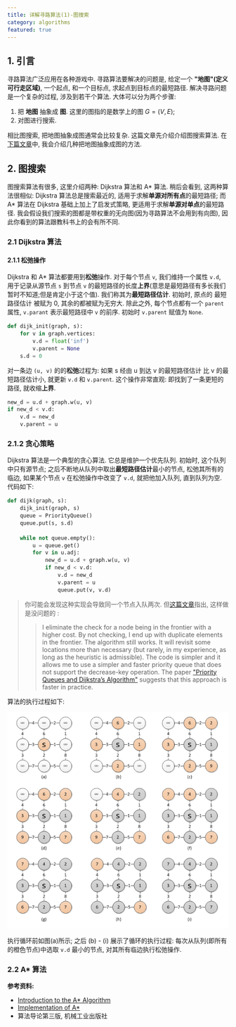 ```yaml
---
title: 详解寻路算法(1)-图搜索
category: algorithms
featured: true
---
```

## 1. 引言
寻路算法广泛应用在各种游戏中. 寻路算法要解决的问题是, 给定一个 **"地图"(定义可行走区域)**, 一个起点, 和一个目标点, 求起点到目标点的最短路径. 解决寻路问题是一个复杂的过程, 涉及到若干个算法. 大体可以分为两个步骤:
1. 把 **地图** 抽象成 **图**. 这里的图指的是数学上的图 $G=(V,E)$;
2. 对图进行搜索.

相比图搜索, 把地图抽象成图通常会比较复杂. 这篇文章先介绍介绍图搜索算法. 在[下篇文章]()中, 我会介绍几种把地图抽象成图的方法.

## 2. 图搜索
图搜索算法有很多, 这里介绍两种: Dijkstra 算法和 A* 算法. 稍后会看到, 这两种算法很相似: Dijkstra 算法总是搜索最近的, 适用于求解**单源对所有点**的最短路径; 而 A* 算法在 Dijkstra 基础上加上了启发式策略, 更适用于求解**单源对单点**的最短路径. 我会假设我们搜索的图都是带权重的无向图(因为寻路算法不会用到有向图), 因此你看到的算法跟教科书上的会有所不同.

### 2.1 Dijkstra 算法
#### 2.1.1 松弛操作
Dijkstra 和 A* 算法都要用到**松弛**操作. 对于每个节点 `v`, 我们维持一个属性 `v.d`, 用于记录从源节点 `s` 到节点 `v` 的最短路径的长度**上界**(意思是最短路径有多长我们暂时不知道;但是肯定小于这个值). 我们称其为**最短路径估计**. 初始时, 原点的 最短路径估计 被赋为 0, 其余的都被赋为无穷大. 除此之外, 每个节点都有一个 `parent` 属性, `v.parant` 表示最短路径中 `v` 的前序. 初始时 `v.parent` 赋值为 `None`.

```python
def dijk_init(graph, s):
    for v in graph.vertices:
        v.d = float('inf')
        v.parent = None
    s.d = 0
```

对一条边 `(u, v)` 的的**松弛**过程为: 如果 s 经由 u 到达 v 的最短路径估计 比 v 的最短路径估计小, 就更新 `v.d` 和 `v.parent`. 这个操作非常直观: 即找到了一条更短的路径, 就收缩**上界**.

```python
new_d = u.d + graph.w(u, v)
if new_d < v.d:
    v.d = new_d
    v.parent = u
```
### 2.1.2 贪心策略
Dijkstra 算法是一个典型的贪心算法. 它总是维护一个优先队列. 初始时, 这个队列中只有源节点; 之后不断地从队列中取出**最短路径估计**最小的节点, 松弛其所有的临边, 如果某个节点 `v` 在松弛操作中改变了 `v.d`, 就把他加入队列, 直到队列为空. 代码如下:

```python
def dijk(graph, s):
    dijk_init(graph, s)
    queue = PriorityQueue()
    queue.put(s, s.d)

    while not queue.empty():
        u = queue.get()
        for v in u.adj:
            new_d = u.d + graph.w(u, v)
            if new_d < v.d:
                v.d = new_d
                v.parent = u
                queue.put(v, v.d)
```

> 你可能会发现这种实现会导致同一个节点入队两次. 但[这篇文章](https://www.redblobgames.com/pathfinding/a-star/implementation.html#optimize-queue)指出, 这样做是没问题的 :
>> I eliminate the check for a node being in the frontier with a higher cost. By not checking, I end up with duplicate elements in the frontier. The algorithm still works. It will revisit some locations more than necessary (but rarely, in my experience, as long as the heuristic is admissible). The code is simpler and it allows me to use a simpler and faster priority queue that does not support the decrease-key operation. The paper ["Priority Queues and Dijkstra’s Algorithm"](https://www3.cs.stonybrook.edu/~rezaul/papers/TR-07-54.pdf) suggests that this approach is faster in practice.

算法的执行过程如下:

![procedure](/assets/images/pathfinding-graph-search_2.png)

执行循环前如图(a)所示; 之后 (b) - (i) 展示了循环的执行过程: 每次从队列(即所有的橙色节点)中选取 `v.d` 最小的节点, 对其所有临边执行松弛操作.

### 2.2 A* 算法


**参考资料:**
- [Introduction to the A* Algorithm](https://www.redblobgames.com/pathfinding/a-star/introduction.html)
- [Implementation of A*](https://www.redblobgames.com/pathfinding/a-star/implementation.html#optimize-queue)
- 算法导论第三版, 机械工业出版社
